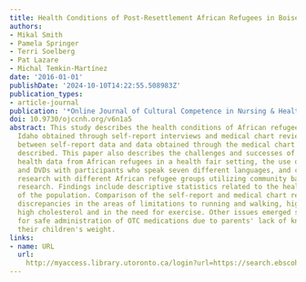```yaml
---
title: Health Conditions of Post-Resettlement African Refugees in Boise, Idaho.
authors:
- Mikal Smith
- Pamela Springer
- Terri Soelberg
- Pat Lazare
- Michal Temkin-Martínez
date: '2016-01-01'
publishDate: '2024-10-10T14:22:55.508983Z'
publication_types:
- article-journal
publication: '*Online Journal of Cultural Competence in Nursing & Healthcare*'
doi: 10.9730/ojccnh.org/v6n1a5
abstract: This study describes the health conditions of African refugees in Boise,
  Idaho obtained through self-report interviews and medical chart review. Comparisons
  between self-report data and data obtained through the medical chart review are
  described. This paper also describes the challenges and successes of collecting
  health data from African refugees in a health fair setting, the use of interpreters
  and DVDs with participants who speak seven different languages, and collaborative
  research with different African refugee groups utilizing community based participatory
  research. Findings include descriptive statistics related to the health conditions
  of the population. Comparison of the self-report and medical chart review indicated
  discrepancies in the areas of limitations to running and walking, high blood pressure,
  high cholesterol and in the need for exercise. Other issues emerged such as concern
  for safe administration of OTC medications due to parents' lack of knowledge of
  their children's weight.
links:
- name: URL
  url: 
    http://myaccess.library.utoronto.ca/login?url=https://search.ebscohost.com/login.aspx?direct=true&db=cin20&AN=125606105&site=ehost-live
---
```

